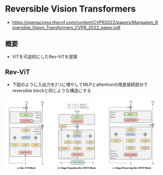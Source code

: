 # Reversible Vision Transformers

- https://openaccess.thecvf.com/content/CVPR2022/papers/Mangalam_Reversible_Vision_Transformers_CVPR_2022_paper.pdf

## 概要
- ViTを可逆的にしたRev-ViTを提案

## Rev-ViT
- 下図のように入出力を2つに増やしてMLPとattentionの残差接続部分でreversible blockと同じような構造にする

![arch](./images/arch.png)